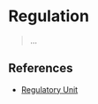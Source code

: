 # Regulation

> ...

## References

- [Regulatory Unit](../../../../Locus-Social-Realitatis/Facet/Governance/Regulation/README.md)
